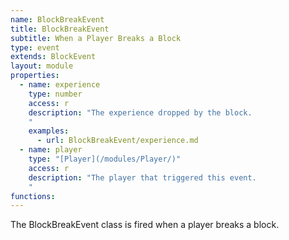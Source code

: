 ```yaml
---
name: BlockBreakEvent
title: BlockBreakEvent
subtitle: When a Player Breaks a Block
type: event
extends: BlockEvent
layout: module
properties:
  - name: experience
    type: number
    access: r
    description: "The experience dropped by the block.
    "
    examples:
      - url: BlockBreakEvent/experience.md
  - name: player
    type: "[Player](/modules/Player/)"
    access: r
    description: "The player that triggered this event.
    "
functions:
---
```


The <span class="notranslate">BlockBreakEvent</span> class is fired when a player breaks a block.
